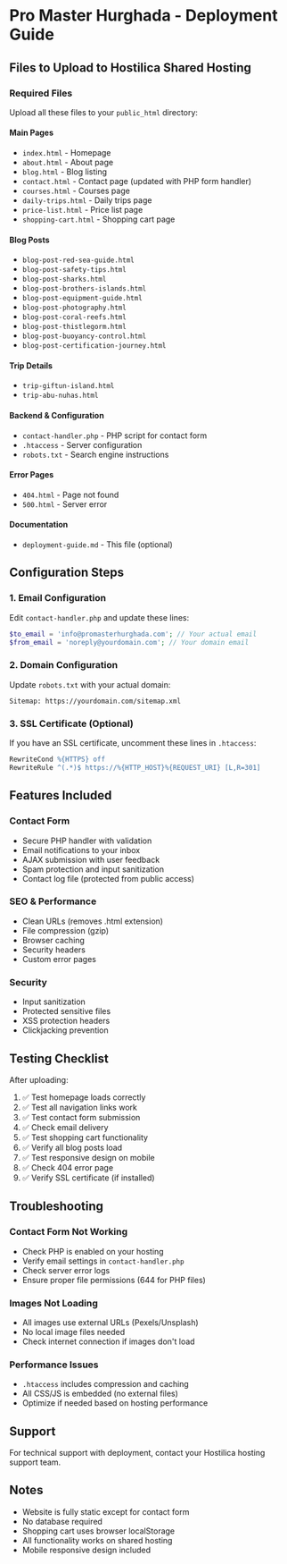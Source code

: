 # Pro Master Hurghada - Deployment Guide

## Files to Upload to Hostilica Shared Hosting

### Required Files
Upload all these files to your `public_html` directory:

#### Main Pages
- `index.html` - Homepage
- `about.html` - About page
- `blog.html` - Blog listing
- `contact.html` - Contact page (updated with PHP form handler)
- `courses.html` - Courses page
- `daily-trips.html` - Daily trips page
- `price-list.html` - Price list page
- `shopping-cart.html` - Shopping cart page

#### Blog Posts
- `blog-post-red-sea-guide.html`
- `blog-post-safety-tips.html`
- `blog-post-sharks.html`
- `blog-post-brothers-islands.html`
- `blog-post-equipment-guide.html`
- `blog-post-photography.html`
- `blog-post-coral-reefs.html`
- `blog-post-thistlegorm.html`
- `blog-post-buoyancy-control.html`
- `blog-post-certification-journey.html`

#### Trip Details
- `trip-giftun-island.html`
- `trip-abu-nuhas.html`

#### Backend & Configuration
- `contact-handler.php` - PHP script for contact form
- `.htaccess` - Server configuration
- `robots.txt` - Search engine instructions

#### Error Pages
- `404.html` - Page not found
- `500.html` - Server error

#### Documentation
- `deployment-guide.md` - This file (optional)

## Configuration Steps

### 1. Email Configuration
Edit `contact-handler.php` and update these lines:
```php
$to_email = 'info@promasterhurghada.com'; // Your actual email
$from_email = 'noreply@yourdomain.com'; // Your domain email
```

### 2. Domain Configuration
Update `robots.txt` with your actual domain:
```
Sitemap: https://yourdomain.com/sitemap.xml
```

### 3. SSL Certificate (Optional)
If you have an SSL certificate, uncomment these lines in `.htaccess`:
```apache
RewriteCond %{HTTPS} off
RewriteRule ^(.*)$ https://%{HTTP_HOST}%{REQUEST_URI} [L,R=301]
```

## Features Included

### Contact Form
- Secure PHP handler with validation
- Email notifications to your inbox
- AJAX submission with user feedback
- Spam protection and input sanitization
- Contact log file (protected from public access)

### SEO & Performance
- Clean URLs (removes .html extension)
- File compression (gzip)
- Browser caching
- Security headers
- Custom error pages

### Security
- Input sanitization
- Protected sensitive files
- XSS protection headers
- Clickjacking prevention

## Testing Checklist

After uploading:
1. ✅ Test homepage loads correctly
2. ✅ Test all navigation links work
3. ✅ Test contact form submission
4. ✅ Check email delivery
5. ✅ Test shopping cart functionality
6. ✅ Verify all blog posts load
7. ✅ Test responsive design on mobile
8. ✅ Check 404 error page
9. ✅ Verify SSL certificate (if installed)

## Troubleshooting

### Contact Form Not Working
- Check PHP is enabled on your hosting
- Verify email settings in `contact-handler.php`
- Check server error logs
- Ensure proper file permissions (644 for PHP files)

### Images Not Loading
- All images use external URLs (Pexels/Unsplash)
- No local image files needed
- Check internet connection if images don't load

### Performance Issues
- `.htaccess` includes compression and caching
- All CSS/JS is embedded (no external files)
- Optimize if needed based on hosting performance

## Support
For technical support with deployment, contact your Hostilica hosting support team.

## Notes
- Website is fully static except for contact form
- No database required
- Shopping cart uses browser localStorage
- All functionality works on shared hosting
- Mobile responsive design included